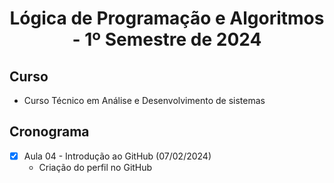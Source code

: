 <h1 align="center">
  Lógica de Programação e Algoritmos - 1º Semestre de 2024
</h1>

## Curso
- Curso Técnico em Análise e Desenvolvimento de sistemas

## Cronograma
- [x] Aula 04 - Introdução ao GitHub (07/02/2024)
  - Criação do perfil no GitHub
  
